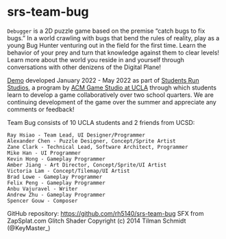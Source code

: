 # srs-team-bug
`Debugger` is a 2D puzzle game based on the premise “catch bugs to fix bugs.” In a world crawling with bugs that bend the rules of reality, play as a young Bug Hunter venturing out in the field for the first time. Learn the behavior of your prey and turn that knowledge against them to clear levels! Learn more about the world you reside in and yourself through conversations with other denizens of the Digital Plane!

[Demo](https://raddishradish.itch.io/debugger-srs) developed January 2022 - May 2022 as part of [Students Run Studios](https://itch.io/c/2529704/students-run-studios-2022), a program by [ACM Game Studio at UCLA](https://uclaacmstudio.itch.io/) through which students learn to develop a game collaboratively over two school quarters. We are continuing development of the game over the summer and appreciate any comments or feedback!

Team Bug consists of 10 UCLA students and 2 friends from UCSD:

    Ray Hsiao - Team Lead, UI Designer/Programmer
    Alexander Chen - Puzzle Designer, Concept/Sprite Artist
    Zane Clark - Technical Lead, Software Architect, Programmer
    Mike Han - UI Programmer
    Kevin Hong - Gameplay Programmer
    Amber Jiang - Art Director, Concept/Sprite/UI Artist
    Victoria Lam - Concept/Tilemap/UI Artist
    Brad Lowe - Gameplay Programmer
    Felix Peng - Gameplay Programmer
    Anbu Vajuravel - Writer
    Andrew Zhu - Gameplay Programmer
    Spencer Gouw - Composer

GitHub repository: https://github.com/rh5140/srs-team-bug
SFX from ZapSplat.com
Glitch Shader Copyright (c) 2014 Tilman Schmidt (@KeyMaster_)

